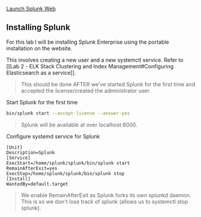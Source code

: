 [Launch Splunk Web](https://docs.splunk.com/Documentation/Splunk/9.4.2/SearchTutorial/StartSplunk#Start_Splunk_Enterprise_on_Linux)
## Installing Splunk
For this lab I will be installing Splunk Enterprise using the portable installation on the website.

This involves creating a new user and a new systemctl service. Refer to [[Lab 2 - ELK Stack Clustering and Index Management#Configuring Elasticsearch as a service]].
> This should be done AFTER we've started Splunk for the first time and accepted the license/created the administrator user.

Start Splunk for the first time
```sh
bin/splunk start --accept-license --answer-yes
```
> Splunk will be available at over localhost:8000.

Configure systemd service for Splunk
```service
[Unit]
Description=Splunk
[Service]
ExecStart=/home/splunk/splunk/bin/splunk start
RemainAfterExit=yes
ExecStop=/home/splunk/splunk/bin/splunk stop
[Install]
WantedBy=default.target
```
> We enable RemainAfterExit as Splunk forks its own splunkd daemon. This is so we don't lose track of splunk (allows us to systemctl stop splunk).